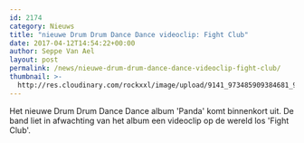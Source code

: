 ```yaml
---
id: 2174
category: Nieuws
title: "nieuwe Drum Drum Dance Dance videoclip: Fight Club"
date: 2017-04-12T14:54:22+00:00
author: Seppe Van Ael
layout: post
permalink: /news/nieuwe-drum-drum-dance-dance-videoclip-fight-club/
thumbnail: >-
  http://res.cloudinary.com/rockxxl/image/upload/9141_973485909384681_915528867638535735_n.jpg
---
```

Het nieuwe Drum Drum Dance Dance album 'Panda' komt binnenkort uit. De band liet in afwachting van het album een videoclip op de wereld los 'Fight Club'.
